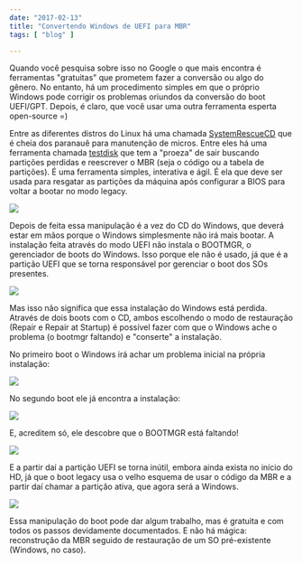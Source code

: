 ```yaml
---
date: "2017-02-13"
title: "Convertendo Windows de UEFI para MBR"
tags: [ "blog" ]

---
```

Quando você pesquisa sobre isso no Google o que mais encontra é ferramentas "gratuitas" que prometem fazer a conversão ou algo do gênero. No entanto, há um procedimento simples em que o próprio Windows pode corrigir os problemas oriundos da conversão do boot UEFI/GPT. Depois, é claro, que você usar uma outra ferramenta esperta open-source =)

Entre as diferentes distros do Linux há uma chamada [SystemRescueCD](https://www.system-rescue-cd.org/SystemRescueCd_Homepage) que é cheia dos paranauê para manutenção de micros. Entre eles há uma ferramenta chamada [testdisk](http://www.cgsecurity.org/wiki/TestDisk) que tem a "proeza" de sair buscando partições perdidas e reescrever o MBR (seja o código ou a tabela de partições). É uma ferramenta simples, interativa e ágil. É ela que deve ser usada para resgatar as partições da máquina após configurar a BIOS para voltar a bootar no modo legacy.

![](/images/rAgy0wG.png)

Depois de feita essa manipulação é a vez do CD do Windows, que deverá estar em mãos porque o Windows simplesmente não irá mais bootar. A instalação feita através do modo UEFI não instala o BOOTMGR, o gerenciador de boots do Windows. Isso porque ele não é usado, já que é a partição UEFI que se torna responsável por gerenciar o boot dos SOs presentes.

![](/images/OXyupZX.png)

Mas isso não significa que essa instalação do Windows está perdida. Através de dois boots com o CD, ambos escolhendo o modo de restauração (Repair e Repair at Startup) é possível fazer com que o Windows ache o problema (o bootmgr faltando) e "conserte" a instalação.

No primeiro boot o Windows irá achar um problema inicial na própria instalação:

![](/images/YqvD2oy.png)

No segundo boot ele já encontra a instalação:

![](/images/i6V20bT.png)

E, acreditem só, ele descobre que o BOOTMGR está faltando!

![](/images/YXDuKxE.png)

E a partir daí a partição UEFI se torna inútil, embora ainda exista no início do HD, já que o boot legacy usa o velho esquema de usar o código da MBR e a partir daí chamar a partição ativa, que agora será a Windows.

![](/images/fMpWZhT.png)

Essa manipulação do boot pode dar algum trabalho, mas é gratuita e com todos os passos devidamente documentados. E não há mágica: reconstrução da MBR seguido de restauração de um SO pré-existente (Windows, no caso).
